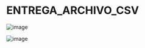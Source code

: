 # ENTREGA_ARCHIVO_CSV


![image](https://github.com/user-attachments/assets/c8ebd981-ac5c-42ae-aa2e-5f42d5c5ec63)




![image](https://github.com/user-attachments/assets/18a2240e-549e-477a-8083-382a205e6a73)
